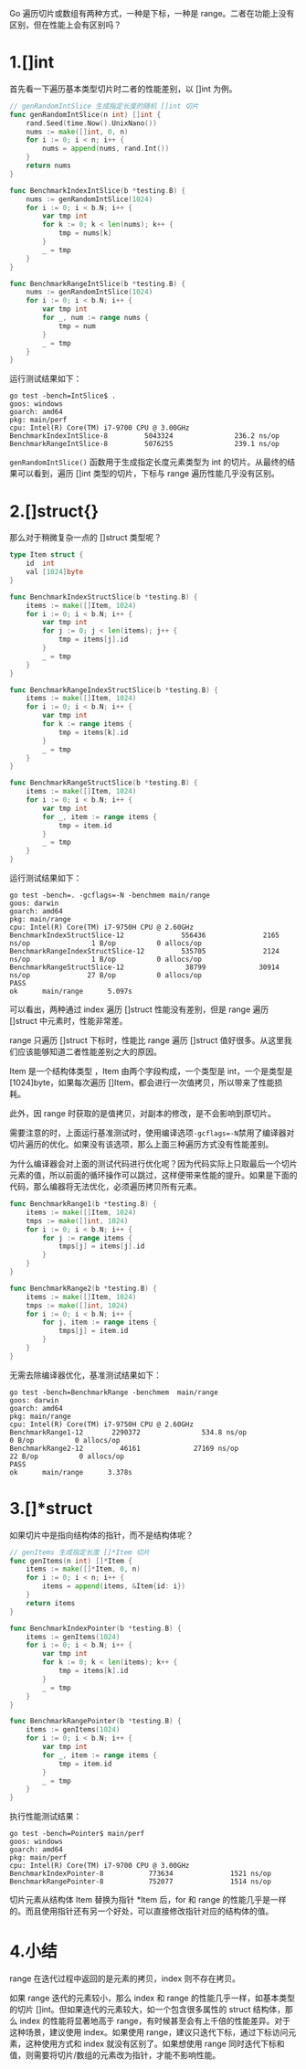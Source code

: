 Go 遍历切片或数组有两种方式，一种是下标，一种是 range。二者在功能上没有区别，但在性能上会有区别吗？

# 1.[]int
首先看一下遍历基本类型切片时二者的性能差别，以 []int 为例。
```go
// genRandomIntSlice 生成指定长度的随机 []int 切片
func genRandomIntSlice(n int) []int {
	rand.Seed(time.Now().UnixNano())
	nums := make([]int, 0, n)
	for i := 0; i < n; i++ {
		nums = append(nums, rand.Int())
	}
	return nums
}

func BenchmarkIndexIntSlice(b *testing.B) {
	nums := genRandomIntSlice(1024)
	for i := 0; i < b.N; i++ {
		var tmp int
		for k := 0; k < len(nums); k++ {
			tmp = nums[k]
		}
		_ = tmp
	}
}

func BenchmarkRangeIntSlice(b *testing.B) {
	nums := genRandomIntSlice(1024)
	for i := 0; i < b.N; i++ {
		var tmp int
		for _, num := range nums {
			tmp = num
		}
		_ = tmp
	}
}
```
运行测试结果如下：
```shell
go test -bench=IntSlice$ .
goos: windows
goarch: amd64
pkg: main/perf
cpu: Intel(R) Core(TM) i7-9700 CPU @ 3.00GHz
BenchmarkIndexIntSlice-8         5043324               236.2 ns/op
BenchmarkRangeIntSlice-8         5076255               239.1 ns/op
```
`genRandomIntSlice()` 函数用于生成指定长度元素类型为 int 的切片。从最终的结果可以看到，遍历 []int 类型的切片，下标与 range 遍历性能几乎没有区别。

# 2.[]struct{}
那么对于稍微复杂一点的 []struct 类型呢？
```go
type Item struct {
	id  int
	val [1024]byte
}

func BenchmarkIndexStructSlice(b *testing.B) {
	items := make([]Item, 1024)
	for i := 0; i < b.N; i++ {
		var tmp int
		for j := 0; j < len(items); j++ {
			tmp = items[j].id
		}
		_ = tmp
	}
}

func BenchmarkRangeIndexStructSlice(b *testing.B) {
	items := make([]Item, 1024)
	for i := 0; i < b.N; i++ {
		var tmp int
		for k := range items {
			tmp = items[k].id
		}
		_ = tmp
	}
}

func BenchmarkRangeStructSlice(b *testing.B) {
	items := make([]Item, 1024)
	for i := 0; i < b.N; i++ {
		var tmp int
		for _, item := range items {
			tmp = item.id
		}
		_ = tmp
	}
}
```
运行测试结果如下：
```shell
go test -bench=. -gcflags=-N -benchmem main/range
goos: darwin
goarch: amd64
pkg: main/range
cpu: Intel(R) Core(TM) i7-9750H CPU @ 2.60GHz
BenchmarkIndexStructSlice-12              556436              2165 ns/op               1 B/op          0 allocs/op
BenchmarkRangeIndexStructSlice-12         535705              2124 ns/op               1 B/op          0 allocs/op
BenchmarkRangeStructSlice-12               38799             30914 ns/op              27 B/op          0 allocs/op
PASS
ok      main/range      5.097s
```
可以看出，两种通过 index 遍历 []struct 性能没有差别，但是 range 遍历 []struct 中元素时，性能非常差。

range 只遍历 []struct 下标时，性能比 range 遍历  []struct 值好很多。从这里我们应该能够知道二者性能差别之大的原因。

Item 是一个结构体类型 ，Item 由两个字段构成，一个类型是 int，一个是类型是 [1024]byte，如果每次遍历 []Item，都会进行一次值拷贝，所以带来了性能损耗。

此外，因 range 时获取的是值拷贝，对副本的修改，是不会影响到原切片。

需要注意的时，上面运行基准测试时，使用编译选项`-gcflags=-N`禁用了编译器对切片遍历的优化。如果没有该选项，那么上面三种遍历方式没有性能差别。

为什么编译器会对上面的测试代码进行优化呢？因为代码实际上只取最后一个切片元素的值，所以前面的循环操作可以跳过，这样便带来性能的提升。如果是下面的代码，那么编器将无法优化，必须遍历拷贝所有元素。
```go
func BenchmarkRange1(b *testing.B) {
	items := make([]Item, 1024)
	tmps := make([]int, 1024)
	for i := 0; i < b.N; i++ {
		for j := range items {
			tmps[j] = items[j].id
		}
	}
}

func BenchmarkRange2(b *testing.B) {
	items := make([]Item, 1024)
	tmps := make([]int, 1024)
	for i := 0; i < b.N; i++ {
		for j, item := range items {
			tmps[j] = item.id
		}
	}
}
```
无需去除编译器优化，基准测试结果如下：
```shell
go test -bench=BenchmarkRange -benchmem  main/range
goos: darwin
goarch: amd64
pkg: main/range
cpu: Intel(R) Core(TM) i7-9750H CPU @ 2.60GHz
BenchmarkRange1-12       2290372               534.8 ns/op             0 B/op          0 allocs/op
BenchmarkRange2-12         46161             27169 ns/op              22 B/op          0 allocs/op
PASS
ok      main/range      3.378s
```
# 3.[]*struct
如果切片中是指向结构体的指针，而不是结构体呢？
```go
// genItems 生成指定长度 []*Item 切片
func genItems(n int) []*Item {
	items := make([]*Item, 0, n)
	for i := 0; i < n; i++ {
		items = append(items, &Item{id: i})
	}
	return items
}

func BenchmarkIndexPointer(b *testing.B) {
	items := genItems(1024)
	for i := 0; i < b.N; i++ {
		var tmp int
		for k := 0; k < len(items); k++ {
			tmp = items[k].id
		}
		_ = tmp
	}
}

func BenchmarkRangePointer(b *testing.B) {
	items := genItems(1024)
	for i := 0; i < b.N; i++ {
		var tmp int
		for _, item := range items {
			tmp = item.id
		}
		_ = tmp
	}
}
```
执行性能测试结果：
```shell
go test -bench=Pointer$ main/perf
goos: windows
goarch: amd64
pkg: main/perf
cpu: Intel(R) Core(TM) i7-9700 CPU @ 3.00GHz
BenchmarkIndexPointer-8           773634              1521 ns/op
BenchmarkRangePointer-8           752077              1514 ns/op
```
切片元素从结构体 Item 替换为指针 *Item 后，for 和 range 的性能几乎是一样的。而且使用指针还有另一个好处，可以直接修改指针对应的结构体的值。

# 4.小结
range 在迭代过程中返回的是元素的拷贝，index 则不存在拷贝。

如果 range 迭代的元素较小，那么 index 和 range 的性能几乎一样，如基本类型的切片 []int。但如果迭代的元素较大，如一个包含很多属性的 struct 结构体，那么 index 的性能将显著地高于 range，有时候甚至会有上千倍的性能差异。对于这种场景，建议使用 index。如果使用 range，建议只迭代下标，通过下标访问元素，这种使用方式和 index 就没有区别了。如果想使用 range 同时迭代下标和值，则需要将切片/数组的元素改为指针，才能不影响性能。